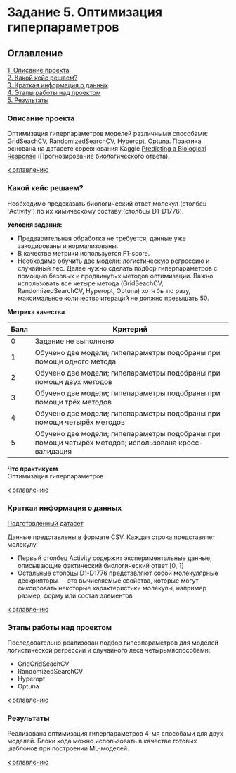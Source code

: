 # Задание 5. Оптимизация гиперпараметров

## Оглавление  
[1. Описание проекта](./README.md#Описание-проекта)  
[2. Какой кейс решаем?](./README.md#Какой-кейс-решаем)  
[3. Краткая информация о данных](./README.md#Краткая-информация-о-данных)  
[4. Этапы работы над проектом](./README.md#Этапы-работы-над-проектом)  
[5. Результаты](./README.md#Результаты)    

### Описание проекта    
Оптимизация гиперпараметров моделей различными способами: GridSeachCV, RandomizedSearchCV, Hyperopt, Optuna.  Практика основана на датасете соревнования Kaggle [Predicting a Biological Response](https://www.kaggle.com/c/bioresponse) (Прогнозирование биологического ответа). 

[к оглавлению](./README.md#Оглавление)

### Какой кейс решаем?  

Необходимо предсказать биологический ответ молекул (столбец 'Activity') по их химическому составу (столбцы D1-D1776).

**Условия задания:**

- Предварительная обработка не требуется, данные уже закодированы и нормализованы.
- В качестве метрики используется F1-score.
- Необходимо обучить две модели: логистическую регрессию и случайный лес. Далее нужно сделать подбор гиперпараметров с помощью базовых и продвинутых методов оптимизации. Важно использовать все четыре метода (GridSeachCV, RandomizedSearchCV, Hyperopt, Optuna) хотя бы по разу, максимальное количество итераций не должно превышать 50.

**Метрика качества**     

| Балл | Критерий |
| - | - |
| 0	| Задание не выполнено |
| 1	| Обучено две модели; гипепараметры подобраны при помощи одного метода |
| 2	| Обучено две модели; гипепараметры подобраны при помощи двух методов |
| 3	| Обучено две модели; гипепараметры подобраны при помощи трёх методов |
| 4	| Обучено две модели; гипепараметры подобраны при помощи четырёх методов |
| 5	| Обучено две модели; гипепараметры подобраны при помощи четырёх методов; использована кросс-валидация |

**Что практикуем**     
Оптимизация гиперпараметров

[к оглавлению](./README.md#Оглавление)

### Краткая информация о данных
[Подготовленный датасет](https://lms.skillfactory.ru/assets/courseware/v1/9f2add5bca59f8c4df927432d605fff3/asset-v1:SkillFactory+DSPR-2.0+14JULY2021+type@asset+block/_train_sem09__1_.zip)

Данные представлены в формате CSV.  Каждая строка представляет молекулу. 
- Первый столбец Activity содержит экспериментальные данные, описывающие фактический биологический ответ [0, 1] 
- Остальные столбцы D1-D1776 представляют собой молекулярные дескрипторы — это вычисляемые свойства, которые могут фиксировать некоторые характеристики молекулы, например размер, форму или состав элементов
  
[к оглавлению](./README.md#Оглавление)


### Этапы работы над проектом  
Последовательно реализован подбор гиперпараметров для моделей логистической регрессии и случайного леса четырьмяспособами:
- GridGridSeachCV
- RandomizedSearchCV
- Hyperopt
- Optuna

[к оглавлению](./README.md#Оглавление)


### Результаты  
Реализована оптимизация гиперпараметров 4-мя способами для двух моделей. Блоки кода можно использовать в качестве готовых шаблонов при построении ML-моделей.

[к оглавлению](./README.md#Оглавление)